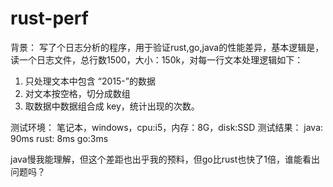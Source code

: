 # rust-perf

背景：
写了个日志分析的程序，用于验证rust,go,java的性能差异，基本逻辑是，读一个日志文件，总行数1500，大小：150k，对每一行文本处理逻辑如下：
1. 只处理文本中包含 “2015-”的数据
2. 对文本按空格，切分成数组
3. 取数据中数据组合成 key，统计出现的次数。

测试环境：
笔记本，windows，cpu:i5，内存：8G，disk:SSD
测试结果：
java: 90ms
rust: 8ms
go:3ms

java慢我能理解，但这个差距也出乎我的预料，但go比rust也快了1倍，谁能看出问题吗？

